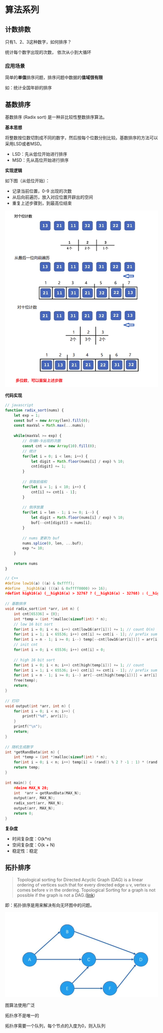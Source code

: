 # 算法系列
## 计数排数
只有1、2、3这种数字，如何排序？

统计每个数字出现的次数， 依次从小到大循环

### 应用场景

简单的**单值**排序问题，排序问题中数据的**值域很有限**

如：统计全国年龄的排序



## 基数排序

基数排序 (Radix sort) 是一种非比较性整数排序算法。

**基本思想**

将整数按位数切割成不同的数字，然后按每个位数分别比较。基数排序的方法可以采用LSD或者MSD。

* LSD：先从低位开始进行排序
* MSD：先从高位开始进行排序

**实现逻辑**

如下图（从低位开始）：

* 记录当前位置，0-9 出现的次数
* 从后向前遍历，放入对应位置开辟出的空间
* 重复上述步骤到，到最高位结束

![](.\img\1.png)

**代码实现**

```javascript
// javascript
function radix_sort(nums) {
    let exp = 1;
    const buf = new Array(len).fill(0);
    const maxVal = Math.max(...nums);

    while(maxVal >= exp) {
        // 存储0-9出现的次数
        const cnt = new Array(10).fill(0);
        // 统计
        for(let i = 0; i < len; i++) {
            let digit = Math.floor(nums[i] / exp) % 10;
            cnt[digit] += 1;
        }

        // 获取前缀和
        for(let i = 1; i < 10; i++) {
            cnt[i] += cnt[i - 1];
        }

        // 倒序放置
        for(let i = len - 1; i >= 0; i--) {
            let digit = Math.floor(nums[i] / exp) % 10;
            buf[--cnt[digit]] = nums[i];
        }
        
        // nums 更新为 buf
        nums.splice(0, len, ...buf);
        exp *= 10;
    }
    
    return nums
}
```



``` c++
// C++
#define low16(a) ((a) & 0xffff);
#define __high16(a) (((a) & 0xffff0000) >> 16);
#defint high16(a) (__high16(a) > 32767 ? (__high16(a) - 32768) : (__high16(a) + 32768)); // 兼容负数

// 基数排序
void radix_sort(int *arr, int n) {
	int cnt[65336] = {0};
    int *temp = (int *)malloc(sizeof(int) * n);
    // low 16 bit sort
    for(int i = 0; i < n; i++) cnt[low16(arr[i])] += 1; // count O(n)
    for(int i = 1; i < 65536; i++) cnt[i] += cnt[i - 1]; // prefix sum O(1)
    for(int i = n - 1; i >= 0; i--) temp[--cnt[low16(arr[i])]] = arr[i]; // placement O(n)
    // init cnt
    for(int i = 0; i < 65536; i++) cnt[i] = 0;
    
    // high 16 bit sort
    for(int i = 0; i < n; i++) cnt[high(temp[i])] += 1; // count
    for(int i = 1; i < 65536; i++) cnt[i] += cnt[i - 1]; // prefix sum
    for(int i = n - 1; i >= 0; i--) arr[--cnt[high(temp[i])]] = arr[i];
    free(temp);
    return;
}

// 打印
void output(int *arr, int n) {
	for(int i = 0; i < n; i++) {
        printf("%d", arr[i]);
    }
    printf("\n");
    return;
}

// 随机生成数字
int *getRandData(int n) {
	int *temp = (int *)malloc(sizeof(int) * n);
    for(int i = 0; i < n; i++) temp[i] = (rand() % 2 ? -1 : 1) * (rand() % 100);
    return temp; 
}

int main() {
    #deine MAX_N 20;
    int  *arr = getRandData(MAX_N);
    output(arr, MAX_N);
    radix_sort(arr, MAX_N);
    output(arr, MAX_N);
    return 0;
}
```

**复杂度**

* 时间复杂度：O(k*n)
* 空间复杂度：O(k + N)
* 稳定性：稳定



## 拓扑排序

> Topological sorting for Directed Acyclic Graph (DAG) is a linear ordering of vertices such that for every directed edge u v, vertex u comes before v in the ordering. Topological Sorting for a graph is not possible if the graph is not a DAG.([link](https://www.geeksforgeeks.org/topological-sorting))

即：拓扑排序是用来解决有向无环图中的问题。

![](.\img\5.jpg)

图算法使用广泛

拓扑序不是唯一的

拓扑序需要一个队列，每个节点的入度为0，则入队列

